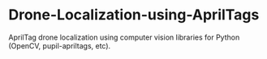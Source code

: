 # Drone-Localization-using-AprilTags
AprilTag drone localization using computer vision libraries for Python (OpenCV, pupil-apriltags, etc).

